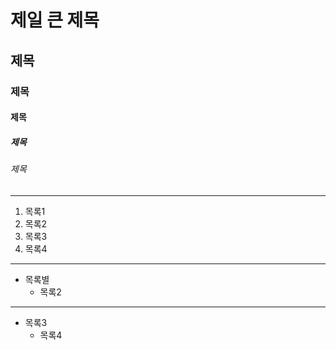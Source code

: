 # 제일 큰 제목
## 제목
### 제목
#### 제목
##### 제목
###### 제목

* * *

1. 목록1
2. 목록2
3. 목록3
4. 목록4

***

* 목록별
  * 목록2

---

- 목록3
  - 목록4
